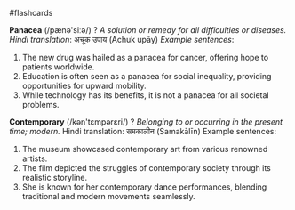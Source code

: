 #flashcards

**Panacea** (/pænə'siːə/) 
?
*A solution or remedy for all difficulties or diseases.*
*Hindi translation*: अचूक उपाय (Achuk upāy)
*Example sentences*:
1.  The new drug was hailed as a panacea for cancer, offering hope to patients worldwide.
2.  Education is often seen as a panacea for social inequality, providing opportunities for upward mobility.
3.  While technology has its benefits, it is not a panacea for all societal problems.


**Contemporary** (/kən'tɛmpərɛri/) 
?
*Belonging to or occurring in the present time; modern.*
Hindi translation: समकालीन (Samakālīn)
Example sentences:
1.  The museum showcased contemporary art from various renowned artists.
2.  The film depicted the struggles of contemporary society through its realistic storyline.
3.  She is known for her contemporary dance performances, blending traditional and modern movements seamlessly.

